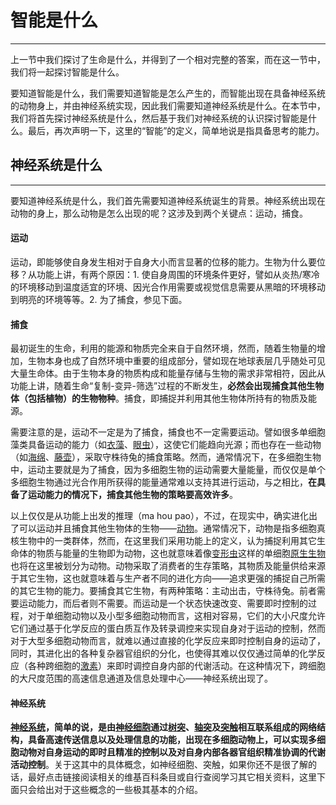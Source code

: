 # 智能是什么

---

上一节中我们探讨了生命是什么，并得到了一个相对完整的答案，而在这一节中，我们将一起探讨智能是什么。

要知道智能是什么，我们需要知道智能是怎么产生的，而智能出现在具备神经系统的动物身上，并由神经系统实现，因此我们需要知道神经系统是什么。在本节中，我们将首先探讨神经系统是什么，然后基于我们对神经系统的认识探讨智能是什么。最后，再次声明一下，这里的“智能”的定义，简单地说是指具备思考的能力。

## 神经系统是什么

---

要知道神经系统是什么，我们首先需要知道神经系统诞生的背景。神经系统出现在动物的身上，那么动物是怎么出现的呢？这涉及到两个关键点：运动，捕食。

#### 运动

运动，即能够使自身发生相对于自身大小而言显著的位移的能力。生物为什么要位移？从功能上讲，有两个原因：1. 使自身周围的环境条件更好，譬如从炎热/寒冷的环境移动到温度适宜的环境、因光合作用需要或视觉信息需要从黑暗的环境移动到明亮的环境等等。2. 为了捕食，参见下面。

#### 捕食

最初诞生的生命，利用的能源和物质完全来自于自然环境，然而，随着生物量的增加，生物本身也成了自然环境中重要的组成部分，譬如现在地球表层几乎随处可见大量生命体。由于生物本身的物质构成和能量存储与生物的需求非常相符，因此从功能上讲，随着生命“复制-变异-筛选”过程的不断发生，**必然会出现捕食其他生物体（包括植物）的生物物种**。捕食，即捕捉并利用其他生物体所持有的物质及能源。

需要注意的是，运动不一定是为了捕食，捕食也不一定需要运动。譬如很多单细胞藻类具备运动的能力（如[衣藻](https://zh.wikipedia.org/wiki/衣藻属)、[眼虫](https://zh.wikipedia.org/wiki/眼虫属)），这使它们能趋向光源；而也存在一些动物（如[海绵](https://zh.wikipedia.org/wiki/多孔动物门)、[藤壶](https://zh.wikipedia.org/wiki/藤壶科)），采取守株待兔的捕食策略。然而，通常情况下，在多细胞生物中，运动主要就是为了捕食，因为多细胞生物的运动需要大量能量，而仅仅是单个多细胞生物通过光合作用所获得的能量通常难以支持其进行运动，与之相比，**在具备了运动能力的情况下，捕食其他生物的策略要高效许多**。

以上仅仅是从功能上出发的推理（ma hou pao），不过，在现实中，确实进化出了可以运动并且捕食其他生物体的生物——[动物](https://zh.wikipedia.org/wiki/动物)。通常情况下，动物是指多细胞真核生物中的一类群体，然而，在这里我们采用功能上的定义，认为捕捉利用其它生命体的物质与能量的生物即为动物，这也就意味着像[变形虫](https://zh.wikipedia.org/wiki/變形蟲)这样的单细胞[原生生物](https://zh.wikipedia.org/wiki/原生生物)也将在这里被划分为动物。动物采取了消费者的生存策略，其物质及能量供给来源于其它生物，这也就意味着与生产者不同的进化方向——追求更强的捕捉自己所需的其它生物的能力。要捕食其它生物，有两种策略：主动出击，守株待兔。前者需要运动能力，而后者则不需要。而运动是一个状态快速改变、需要即时控制的过程，对于单细胞动物以及小型多细胞动物而言，这相对容易，它们的大小尺度允许它们通过基于化学反应的蛋白质互作及转录调控来实现自身对于运动的控制，然而对于大型多细胞动物而言，就难以通过直接的化学反应来即时控制自身的运动了，同时，其进化出的各种复杂器官组织的分化，也使得其难以仅仅通过简单的化学反应（各种跨细胞的[激素](https://zh.wikipedia.org/wiki/激素)）来即时调控自身内部的代谢活动。在这种情况下，跨细胞的大尺度范围的高速信息通道及信息处理中心——神经系统出现了。

#### 神经系统

[**神经系统**](https://zh.wikipedia.org/wiki/神经系统)**，简单的说，是由**[**神经细胞**](https://zh.wikipedia.org/wiki/神經元)**通过**[**树突**](https://zh.wikipedia.org/wiki/树突)**、**[**轴突**](https://zh.wikipedia.org/wiki/轴突)**及**[**突触**](https://zh.wikipedia.org/wiki/突触)**相互联系组成的网络结构，具备高速传送信息以及处理信息的功能，出现在多细胞动物上，可以实现多细胞动物对自身运动的即时且精准的控制以及对自身内部各器官组织精准协调的代谢活动控制**。关于这其中的具体概念，如神经细胞、突触，如果你还不是很了解的话，最好点击链接阅读相关的维基百科条目或自行查阅学习其它相关资料，这里下面只会给出对于这些概念的一些极其基本的介绍。


